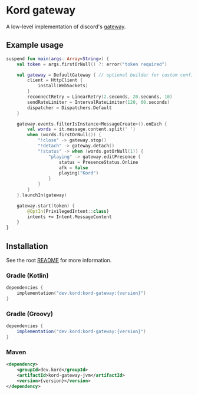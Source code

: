 # Kord gateway

A low-level implementation of discord's [gateway](https://discord.com/developers/docs/topics/gateway).

## Example usage

```kotlin
suspend fun main(args: Array<String>) {
    val token = args.firstOrNull() ?: error("token required")

    val gateway = DefaultGateway { // optional builder for custom configuration
        client = HttpClient {
            install(WebSockets)
        }
        reconnectRetry = LinearRetry(2.seconds, 20.seconds, 10)
        sendRateLimiter = IntervalRateLimiter(120, 60.seconds)
        dispatcher = Dispatchers.Default
    }

    gateway.events.filterIsInstance<MessageCreate>().onEach {
        val words = it.message.content.split(' ')
        when (words.firstOrNull()) {
            "!close" -> gateway.stop()
            "!detach" -> gateway.detach()
            "!status" -> when (words.getOrNull(1)) {
                "playing" -> gateway.editPresence {
                    status = PresenceStatus.Online
                    afk = false
                    playing("Kord")
                }
            }
        }
    }.launchIn(gateway)

    gateway.start(token) {
        @OptIn(PrivilegedIntent::class)
        intents += Intent.MessageContent
    }
}
```

## Installation

See the root [README](../README.md#installation) for more information.

### Gradle (Kotlin)

```kotlin
dependencies {
    implementation("dev.kord:kord-gateway:{version}")
}
```

### Gradle (Groovy)

```groovy
dependencies {
    implementation("dev.kord:kord-gateway:{version}")
}
```

### Maven

```xml
<dependency>
    <groupId>dev.kord</groupId>
    <artifactId>kord-gateway-jvm</artifactId>
    <version>{version}</version>
</dependency>
```

